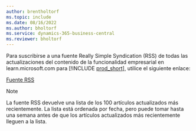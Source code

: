 ```yaml
---
author: brentholtorf
ms.topic: include
ms.date: 08/16/2022
ms.author: bholtorf
ms.service: dynamics-365-business-central
ms.reviewer: bholtorf
---
```

Para suscribirse a una fuente Really Simple Syndication (RSS) de todas las actualizaciones del contenido de la funcionalidad empresarial en learn.microsoft.com para [!INCLUDE [prod_short](prod_short.md)], utilice el siguiente enlace:

[Fuente RSS](/api/search/rss?$filter=scopes%2fany(t%3A%20t%20eq%20%27dynamics365-bc-app%27)&locale=en-us)

> [!NOTE]
> La fuente RSS devuelve una lista de los 100 artículos actualizados más recientemente. La lista está ordenada por fecha, pero puede tomar hasta una semana antes de que los artículos actualizados más recientemente lleguen a la lista.  
